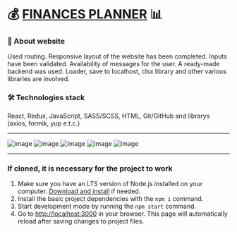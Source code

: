# 💰 [FINANCES PLANNER](https://svmoskalyov.github.io/finances-planner) 📊

### 📝 About website
Used routing. Responsive layout of the website has been completed. Inputs have been validated. Availability of messages for the user. A ready-made backend was used. Loader, save to localhost, clsx library and other various libraries are involved.

### 🛠 Technologies stack
React, Redux, JavaScript, SASS/SCSS, HTML, Git/GitHub and librarys (axios, formik, yup e.t.c.)

---

![image](https://github.com/svmoskalyov/finances-planner/assets/107481840/9ac3f502-d4c8-4c54-8469-20ac011b5288)
![image](https://github.com/svmoskalyov/finances-planner/assets/107481840/e8e32914-7620-46e4-8e9d-32003d683684)
![image](https://github.com/svmoskalyov/finances-planner/assets/107481840/7e4fee8b-9868-4044-b371-e6be29fff8aa)
![image](https://github.com/svmoskalyov/finances-planner/assets/107481840/bcee2951-2199-471b-a258-a6be5c5280f4)
![image](https://github.com/svmoskalyov/finances-planner/assets/107481840/b0168132-38fc-4c65-b2ae-b0e3d21f95da)

---
### If cloned, it is necessary for the project to work
1. Make sure you have an LTS version of Node.js installed on your computer.
   [Download and install](https://nodejs.org/en/) if needed.
2. Install the basic project dependencies with the `npm i` command.
3. Start development mode by running the `npm start` command.
4. Go to [http://localhost:3000](http://localhost:3000) in your browser. This
   page will automatically reload after saving changes to project files.
